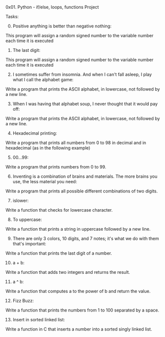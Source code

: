 0x01. Python - if/else, loops, functions Project

Tasks:

0. Positive anything is better than negative nothing:

This program will assign a random signed number to the variable number each time it is executed

1. The last digit:

This program will assign a random signed number to the variable number each time it is executed

2. I sometimes suffer from insomnia. And when I can't fall asleep, I play what I call the alphabet game:

Write a program that prints the ASCII alphabet, in lowercase, not followed by a new line.

3. When I was having that alphabet soup, I never thought that it would pay off:

Write a program that prints the ASCII alphabet, in lowercase, not followed by a new line.

4. Hexadecimal printing:

Write a program that prints all numbers from 0 to 98 in decimal and in hexadecimal (as in the following example)

5. 00...99:

Write a program that prints numbers from 0 to 99.

6. Inventing is a combination of brains and materials. The more brains you use, the less material you need:

Write a program that prints all possible different combinations of two digits.

7. islower:

Write a function that checks for lowercase character.

8. To uppercase:

Write a function that prints a string in uppercase followed by a new line.

9. There are only 3 colors, 10 digits, and 7 notes; it's what we do with them that's important:

Write a function that prints the last digit of a number.

10. a + b:

Write a function that adds two integers and returns the result.

11. a ^ b:

Write a function that computes a to the power of b and return the value.

12. Fizz Buzz:

Write a function that prints the numbers from 1 to 100 separated by a space.

13. Insert in sorted linked list:

Write a function in C that inserts a number into a sorted singly linked list.

